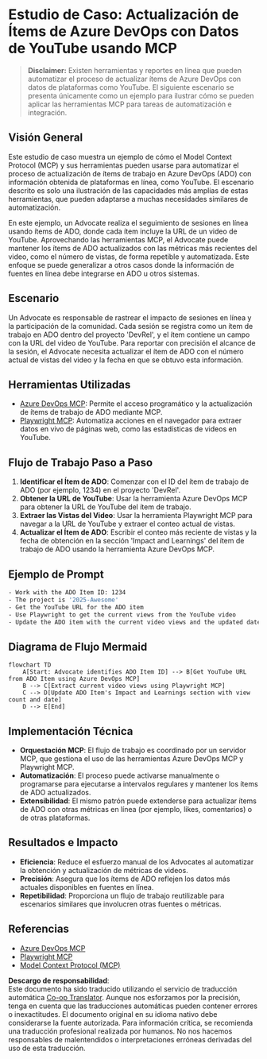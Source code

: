 <!--
CO_OP_TRANSLATOR_METADATA:
{
  "original_hash": "14a2dfbea55ef735660a06bd6bdfe5f3",
  "translation_date": "2025-06-13T21:30:34+00:00",
  "source_file": "09-CaseStudy/UpdateADOItemsFromYT.md",
  "language_code": "es"
}
-->
# Estudio de Caso: Actualización de Ítems de Azure DevOps con Datos de YouTube usando MCP

> **Disclaimer:** Existen herramientas y reportes en línea que pueden automatizar el proceso de actualizar ítems de Azure DevOps con datos de plataformas como YouTube. El siguiente escenario se presenta únicamente como un ejemplo para ilustrar cómo se pueden aplicar las herramientas MCP para tareas de automatización e integración.

## Visión General

Este estudio de caso muestra un ejemplo de cómo el Model Context Protocol (MCP) y sus herramientas pueden usarse para automatizar el proceso de actualización de ítems de trabajo en Azure DevOps (ADO) con información obtenida de plataformas en línea, como YouTube. El escenario descrito es solo una ilustración de las capacidades más amplias de estas herramientas, que pueden adaptarse a muchas necesidades similares de automatización.

En este ejemplo, un Advocate realiza el seguimiento de sesiones en línea usando ítems de ADO, donde cada ítem incluye la URL de un video de YouTube. Aprovechando las herramientas MCP, el Advocate puede mantener los ítems de ADO actualizados con las métricas más recientes del video, como el número de vistas, de forma repetible y automatizada. Este enfoque se puede generalizar a otros casos donde la información de fuentes en línea debe integrarse en ADO u otros sistemas.

## Escenario

Un Advocate es responsable de rastrear el impacto de sesiones en línea y la participación de la comunidad. Cada sesión se registra como un ítem de trabajo en ADO dentro del proyecto 'DevRel', y el ítem contiene un campo con la URL del video de YouTube. Para reportar con precisión el alcance de la sesión, el Advocate necesita actualizar el ítem de ADO con el número actual de vistas del video y la fecha en que se obtuvo esta información.

## Herramientas Utilizadas

- [Azure DevOps MCP](https://github.com/microsoft/azure-devops-mcp): Permite el acceso programático y la actualización de ítems de trabajo de ADO mediante MCP.
- [Playwright MCP](https://github.com/microsoft/playwright-mcp): Automatiza acciones en el navegador para extraer datos en vivo de páginas web, como las estadísticas de videos en YouTube.

## Flujo de Trabajo Paso a Paso

1. **Identificar el Ítem de ADO**: Comenzar con el ID del ítem de trabajo de ADO (por ejemplo, 1234) en el proyecto 'DevRel'.
2. **Obtener la URL de YouTube**: Usar la herramienta Azure DevOps MCP para obtener la URL de YouTube del ítem de trabajo.
3. **Extraer las Vistas del Video**: Usar la herramienta Playwright MCP para navegar a la URL de YouTube y extraer el conteo actual de vistas.
4. **Actualizar el Ítem de ADO**: Escribir el conteo más reciente de vistas y la fecha de obtención en la sección 'Impact and Learnings' del ítem de trabajo de ADO usando la herramienta Azure DevOps MCP.

## Ejemplo de Prompt

```bash
- Work with the ADO Item ID: 1234
- The project is '2025-Awesome'
- Get the YouTube URL for the ADO item
- Use Playwright to get the current views from the YouTube video
- Update the ADO item with the current video views and the updated date of the information
```

## Diagrama de Flujo Mermaid

```mermaid
flowchart TD
    A[Start: Advocate identifies ADO Item ID] --> B[Get YouTube URL from ADO Item using Azure DevOps MCP]
    B --> C[Extract current video views using Playwright MCP]
    C --> D[Update ADO Item's Impact and Learnings section with view count and date]
    D --> E[End]
```

## Implementación Técnica

- **Orquestación MCP**: El flujo de trabajo es coordinado por un servidor MCP, que gestiona el uso de las herramientas Azure DevOps MCP y Playwright MCP.
- **Automatización**: El proceso puede activarse manualmente o programarse para ejecutarse a intervalos regulares y mantener los ítems de ADO actualizados.
- **Extensibilidad**: El mismo patrón puede extenderse para actualizar ítems de ADO con otras métricas en línea (por ejemplo, likes, comentarios) o de otras plataformas.

## Resultados e Impacto

- **Eficiencia**: Reduce el esfuerzo manual de los Advocates al automatizar la obtención y actualización de métricas de videos.
- **Precisión**: Asegura que los ítems de ADO reflejen los datos más actuales disponibles en fuentes en línea.
- **Repetibilidad**: Proporciona un flujo de trabajo reutilizable para escenarios similares que involucren otras fuentes o métricas.

## Referencias

- [Azure DevOps MCP](https://github.com/microsoft/azure-devops-mcp)
- [Playwright MCP](https://github.com/microsoft/playwright-mcp)
- [Model Context Protocol (MCP)](https://modelcontextprotocol.io/)

**Descargo de responsabilidad**:  
Este documento ha sido traducido utilizando el servicio de traducción automática [Co-op Translator](https://github.com/Azure/co-op-translator). Aunque nos esforzamos por la precisión, tenga en cuenta que las traducciones automáticas pueden contener errores o inexactitudes. El documento original en su idioma nativo debe considerarse la fuente autorizada. Para información crítica, se recomienda una traducción profesional realizada por humanos. No nos hacemos responsables de malentendidos o interpretaciones erróneas derivadas del uso de esta traducción.